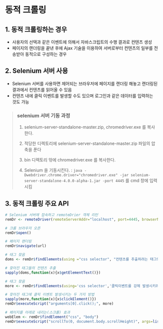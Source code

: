 # 동적 크롤링

## 1. 동적 크롤링하는 경우

- 사용자의 선택과 같은 이벤트에 의해서 자바스크립트의 수행 결과로 컨텐츠 생성
- 페이지의 랜더링을 끝낸 후에 Ajax 기술을 이용하여 서버로부터 컨텐츠의 일부를 전송받아 동적으로 구성하는 경우



## 2. Selenium 서버 사용

- Selenium 서버를 사용하면 제어되는 브라우저에 페이지를 랜더링 해놓고 랜더링된 결과에서 컨텐츠를 읽어올 수 있음
- 컨텐츠 내에 클릭 이벤트를 발생할 수도 있으며 로그인과 같은 데이터를 입력하는 것도 가능

> ### selenium 서버 기동 과정 <!-- {docsify-ignore} -->
> 1) selenium-server-standalone-master.zip, chromedriver.exe 를 복사한다.
>
> 2) 적당한 디렉토리에 selenium-server-standalone-master.zip 파일의 압축을 푼다
>
> 3) bin 디렉토리 앆에 chromedriver.exe 를 복사한다.
>
> 4) Selenium 을 기동시킨다. : `java -Dwebdriver.chrome.driver="chromedriver.exe" -jar selenium-server-standalone-4.0.0-alpha-1.jar -port 4445` 를 cmd 창에 입력시킴 



## 3. 동적 크롤링 주요 API

```R
# Selenium 서버에 접속하고 remoteDrier 객체 리턴
remDr <- remoteDriver(remoteServerAddr="localhost", port=4445, browserName="chrome")

# 크롬 브라우저 오픈
remDr$open()

# 페이지 랜더링
remDr$navigate(url) 

# 태그 찾음
doms <- remDr$findElements(using ="css selector", "컨텐츠를 추출하려는 태그의 선택자")

# 찾아진 태그들의 컨텐츠 추출
sapply(doms,function(x){x$getElementText()})

# 태그 찾음
more <- remDr$findElements(using='css selector','클릭이벤트를 강제 발생시키려는 태그의 선택자')

# 찾아진 태그에 클릭 이벤트 발생시키는 두 가지 방법
sapply(more,function(x){x$clickElement()})
remDr$executeScript("arguments[0].click();", more)

# 페이지를 아래로 내리는(스크롤) 효과
webElem <- remDr$findElement("css", "body")
remDr$executeScript("scrollTo(0, document.body.scrollHeight)", args=list(webElem))
```

